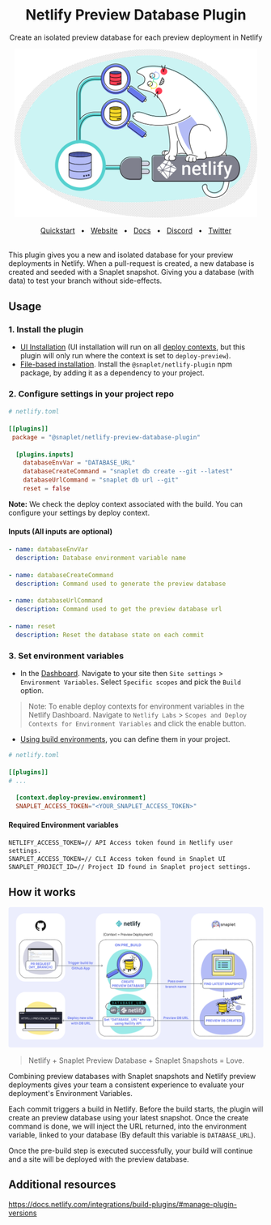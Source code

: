 <div align="center">
  <h1 align="center">Netlify Preview Database Plugin</h1>
  <p align="center">Create an isolated preview database for each preview deployment in Netlify</p>
  <img align="center" width="480" src="logo.png" alt="you branch?">
  <br /><br />
  <a href="https://docs.snaplet.dev/quickstart">Quickstart</a>
  <span>&nbsp;&nbsp;•&nbsp;&nbsp;</span>
  <a href="https://www.snaplet.dev/">Website</a>
  <span>&nbsp;&nbsp;•&nbsp;&nbsp;</span>
  <a href="https://docs.snaplet.dev/">Docs</a>
  <span>&nbsp;&nbsp;•&nbsp;&nbsp;</span>
  <a href="https://app.snaplet.dev/chat">Discord</a>
  <span>&nbsp;&nbsp;•&nbsp;&nbsp;</span>
  <a href="https://twitter.com/_snaplet">Twitter</a>
</div>
<br />

This plugin gives you a new and isolated database for your preview deployments in Netlify. When a pull-request is created, a new database is created and seeded with a Snaplet snapshot. Giving you a database (with data) to test your branch without side-effects.

## Usage

### 1. Install the plugin

- [UI Installation](https://docs.netlify.com/integrations/build-plugins/#ui-installation) (UI installation will run on all [deploy contexts](https://docs.netlify.com/site-deploys/overview/#deploy-contexts), but this plugin will only run where the context is set to `deploy-preview`).
- [File-based installation](https://docs.netlify.com/integrations/build-plugins/#ui-installation). Install the `@snaplet/netlify-plugin` npm package, by adding it as a dependency to your project.

### 2. Configure settings in your project repo

```toml
# netlify.toml

[[plugins]]
 package = "@snaplet/netlify-preview-database-plugin"

  [plugins.inputs]
    databaseEnvVar = "DATABASE_URL"
    databaseCreateCommand = "snaplet db create --git --latest"
    databaseUrlCommand = "snaplet db url --git"
    reset = false
```
**Note:** We check the deploy context associated with the build. You can configure your settings by deploy context.

#### Inputs (All inputs are optional)

```yaml
- name: databaseEnvVar
  description: Database environment variable name

- name: databaseCreateCommand
  description: Command used to generate the preview database

- name: databaseUrlCommand
  description: Command used to get the preview database url

- name: reset
  description: Reset the database state on each commit
```

### 3. Set environment variables

- In the [Dashboard](https://app.netlify.com/). Navigate to your site then `Site settings` > `Environment Variables`. Select `Specific scopes` and pick the `Build` option.

> Note: To enable deploy contexts for environment variables in the Netlify Dashboard. Navigate to `Netlify Labs` > `Scopes and Deploy Contexts for Environment Variables` and click the enable button.

- [Using build environments](https://docs.netlify.com/configure-builds/file-based-configuration/#deploy-contexts), you can define them in your project.

```toml
# netlify.toml

[[plugins]]
# ...

  [context.deploy-preview.environment]
  SNAPLET_ACCESS_TOKEN="<YOUR_SNAPLET_ACCESS_TOKEN>"
```

#### Required Environment variables

```
NETLIFY_ACCESS_TOKEN=// API Access token found in Netlify user settings.
SNAPLET_ACCESS_TOKEN=// CLI Access token found in Snaplet UI
SNAPLET_PROJECT_ID=// Project ID found in Snaplet project settings.
```

## How it works
<img width="800" alt="How it works" src="architecture.svg">

> Netlify + Snaplet Preview Database + Snaplet Snapshots = Love.

Combining preview databases with Snaplet snapshots and Netlify preview deployments gives your team a consistent experience to evaluate your deployment's Environment Variables.

Each commit triggers a build in Netlify. Before the build starts, the plugin will create an preview database using your latest snapshot. Once the create command is done, we will inject the URL returned, into the environment variable, linked to your database (By default this variable is `DATABASE_URL`).

Once the pre-build step is executed successfully, your build will continue and a site will be deployed with the preview database.

## Additional resources

https://docs.netlify.com/integrations/build-plugins/#manage-plugin-versions
